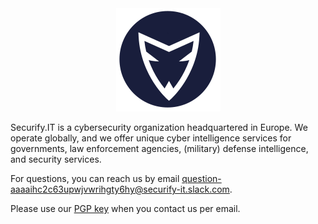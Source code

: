 <center><img src="/img/securfiy.it-logo.png" alt="Securify.IT" border="0"  /></a></center>

Securify.IT is a cybersecurity organization headquartered in Europe. We operate globally, and we offer unique cyber intelligence services for governments, law enforcement agencies, (military) defense intelligence, and security services.

For questions, you can reach us by email <question-aaaaihc2c63upwjvwrihgty6hy@securify-it.slack.com>.

Please use our [PGP key](https://keybase.io/securifyit/pgp_keys.asc?fingerprint=24c31f59eedfa424bb9f3049e9ba0f3282cbbd61) when you contact us per email.
